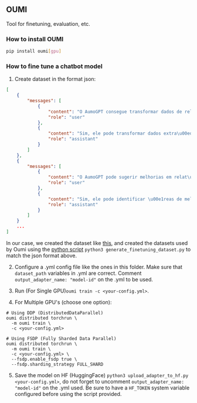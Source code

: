## OUMI
Tool for finetuning, evaluation, etc.

### How to install OUMI
```bash
pip install oumi[gpu]
```

### How to fine tune a chatbot model

1. Create dataset in the format json:

```json
[
    {
        "messages": [
            {
                "content": "O AumoGPT consegue transformar dados de relat\u00f3rios em PDF em gr\u00e1ficos e tabelas?",
                "role": "user"
            },
            {
                "content": "Sim, ele pode transformar dados extra\u00eddos de PDFs em gr\u00e1ficos e tabelas, criando visualiza\u00e7\u00f5es claras e precisas para an\u00e1lise.",
                "role": "assistant"
            }
        ]
    },
    {
        "messages": [
            {
                "content": "O AumoGPT pode sugerir melhorias em relat\u00f3rios t\u00e9cnicos?",
                "role": "user"
            },
            {
                "content": "Sim, ele pode identificar \u00e1reas de melhoria e sugerir altera\u00e7\u00f5es para tornar os relat\u00f3rios t\u00e9cnicos mais claros e precisos.",
                "role": "assistant"
            }
        ]
    }
    ...
]
```

In our case, we created the dataset like [this](https://github.com/GuilhermeAumo/aumogpt-ufes/blob/main/datasets/AUMOGPT-dataset-final.json), and created the datasets used by Oumi using the [python script](https://github.com/GuilhermeAumo/aumogpt-ufes/blob/main/generate_finetuning_dataset.py) `python3 generate_finetuning_dataset.py` to match the json format above.

2. Configure a .yml config file like the ones in this folder. Make sure that `dataset_path` variables in .yml are correct. Comment `output_adapter_name: "model-id"` on the .yml to be used.

3. Run (For Single GPU)`oumi train -c <your-config.yml>`.

4. For Multiple GPU's (choose one option):
```
# Using DDP (DistributedDataParallel)
oumi distributed torchrun \
  -m oumi train \
  -c <your-config.yml>

# Using FSDP (Fully Sharded Data Parallel)
oumi distributed torchrun \
  -m oumi train \
  -c <your-config.yml> \
  --fsdp.enable_fsdp true \
  --fsdp.sharding_strategy FULL_SHARD
```

5. Save the model on HF (HuggingFace) `python3 upload_adapter_to_hf.py <your-config.yml>`, do not forget to uncomment `output_adapter_name: "model-id"`  on the .yml used. Be sure to have a `HF_TOKEN` system variable configured before using the script provided. 
